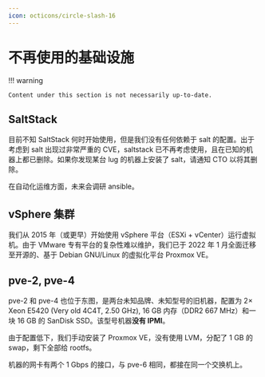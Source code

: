```yaml
---
icon: octicons/circle-slash-16
---
```


# 不再使用的基础设施

!!! warning

    Content under this section is not necessarily up-to-date.

## SaltStack

目前不知 SaltStack 何时开始使用，但是我们没有任何依赖于 salt 的配置。出于考虑到 salt 出现过非常严重的 CVE，saltstack 已不再考虑使用，且在已知的机器上都已删除。如果你发现某台 lug 的机器上安装了 salt，请通知 CTO 以将其删除。

在自动化运维方面，未来会调研 ansible。

## vSphere 集群

我们从 2015 年（或更早）开始使用 vSphere 平台（ESXi + vCenter）运行虚拟机。由于 VMware 专有平台的复杂性难以维护，我们已于 2022 年 1 月全面迁移至开源的、基于 Debian GNU/Linux 的虚拟化平台 Proxmox VE。

## pve-2, pve-4

pve-2 和 pve-4 也位于东图，是两台未知品牌、未知型号的旧机器，配置为 2× Xeon E5420 (Very old 4C4T, 2.50 GHz), 16 GB 内存（DDR2 667 MHz）和一块 16 GB 的 SanDisk SSD。该型号机器**没有 IPMI**。

由于配置低下，我们手动安装了 Proxmox VE，没有使用 LVM，分配了 1 GB 的 swap，剩下全部给 rootfs。

机器的网卡有两个 1 Gbps 的接口，与 pve-6 相同，都接在同一个交换机上。
